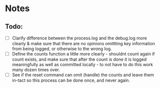 # Notes 

## Todo: 
- [ ] Clarify difference between the process.log and the debug.log more clearly & make sure that there are no opinions omittting key information from being logged, or otherwise to the wrong log. 
- [ ] Define the counts function a little more clearly - shouldnt count again if count exists, and make sure that after the count is done it is logged meaningfully as well as committed locally - to not have to do this work many dozen times over. 
- [ ] See if the reset command can omit (handle) the counts and leave them in-tact so this process can be done once, and never again.